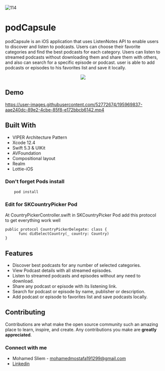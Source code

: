 ![114](https://user-images.githubusercontent.com/52772674/196005816-7e7cb4c5-db16-4252-8f1e-382840a79644.png)


# podCapsule

podCapsule is an iOS application that uses ListenNotes API to enable users to discover and listen to podcasts. Users can choose their favorite categories and find the best podcasts for each category. Users can listen to streamed podcasts without downloading them and share them with others, and also can search for a specific episode or podcast. user is able to add podcasts or episodes to his favorites list and save it locally.

<p align="center">
<img src = https://github.com/mosliem/podCapsule/blob/main/Screenshots/mock.png>
</p>

## Demo

https://user-images.githubusercontent.com/52772674/195969837-aae240dc-89e2-4cbe-85f8-e172bbcb6142.mp4

## Built With
- VIPER Architecture Pattern 
- Xcode 12.4
- Swift 5.3 & UIKit
- AVFoundation
- Compositional layout
- Realm 
- Lottie-iOS



<h3> Don't forget Pods install </h3>

        pod install


<h3> Edit for SKCountryPicker Pod  </h3>

At CountryPickerController.swift in SKCountryPicker Pod add this protocol to get everything work well   

    public protocol CountryPickerDelegate: class {
          func didSelectCountry(_ country: Country)
    }
    
## Features 

- Discover best podcasts for any number of selected categories.
- View Podcast details with all streamed episodes.
- Listen to streamed podcasts and episodes without any need to download.
- Share any podcast or episode with its listening link.
- Search for podcast or episode by name, publisher or description.
- Add podcast or episode to favorites list and save podcasts locally.


## Contributing

Contributions are what make the open source community such an amazing place to learn, inspire, and create. Any contributions you make are **greatly appreciated**.
  
<h3 align="left">Connect with me</h3>

 -  Mohamed Sliem - mohamedmostafa191299@gmail.com
 -  [Linkedin](https://www.linkedin.com/in/mohamed-sliem-662491172/)
